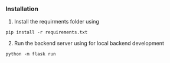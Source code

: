 
### Installation

1. Install the requirments folder using 
```
pip install -r requirements.txt
```
2. Run the backend server using  for local backend development 
```
python -m flask run
```